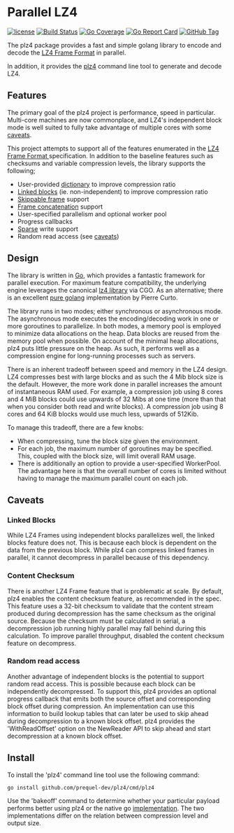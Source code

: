 # Parallel LZ4
[![license](http://img.shields.io/badge/license-BSD--2-red.svg?style=flat)](https://raw.githubusercontent.com/prequel-dev/plz4/main/LICENSE)
[![Build Status](https://github.com/prequel-dev/plz4/actions/workflows/test.yml/badge.svg)](https://github.com/prequel-dev/plz4/actions/workflows/test.yml)
[![Go Coverage](https://github.com/prequel-dev/plz4/wiki/coverage.svg)](https://raw.githack.com/wiki/prequel-dev/plz4/coverage.html)
[![Go Report Card](https://goreportcard.com/badge/github.com/prequel-dev/plz4)](https://goreportcard.com/report/github.com/prequel-dev/plz4)
[![GitHub Tag](https://img.shields.io/github/tag/prequel-dev/plz4.svg?style=social)](https://github.com/prequel-dev/plz4/tags)

The plz4 package provides a fast and simple golang library to encode and decode the [LZ4 Frame Format](./docs/lz4_Frame_Format.md) in parallel.  

In addition, it provides the [plz4](./cmd/plz4) command line tool to generate and decode LZ4.


## Features

The primary goal of the plz4 project is performance, speed in particular. Multi-core machines are now commonplace, and LZ4's independent block mode is well suited to fully take advantage of multiple cores with some [caveats](#caveats).

This project attempts to support all of the features enumerated in the [LZ4 Frame Format ](./docs/lz4_Frame_Format.md) specification.  In addition to the baseline features such as checksums and variable compression levels, the library supports the following;

- User-provided [dictionary](./docs/lz4_Frame_Format.md?plain=1#L220) to improve compression ratio
- [Linked blocks](./docs/lz4_Frame_Format.md?plain=1#L154) (ie. non-independent) to improve compression ratio
- [Skippable frame](./docs/lz4_Frame_Format.md?plain=1#L308) support
- [Frame concatenation](./docs/lz4_Frame_Format.md?plain=1#L106) support
- User-specified parallelism and optional worker pool
- Progress callbacks
- [Sparse](./pkg/sparse) write support
- Random read access (see [caveats](#random-read-access))



## Design

The library is written in [Go](https://go.dev/), which provides a fantastic framework for parallel execution.  For maximum feature compatibility, the underlying engine leverages the canonical [lz4 library](https://github.com/lz4/lz4) via CGO.  As an alternative; there is an excellent [pure golang](https://github.com/pierrec/lz4) implementation by Pierre Curto.

The library runs in two modes; either synchronous or asynchronous mode.  The asynchronous mode executes the encoding/decoding work in one or more goroutines to parallelize.  In both modes, a memory pool is employed to minimize data allocations on the heap.  Data blocks are reused from the memory pool when possible.  On account of the minimal heap allocations, plz4 puts little pressure on the heap.  As such, it performs well as a compression engine for long-running processes such as servers.

There is an inherent tradeoff between speed and memory in the LZ4 design.  LZ4 compresses best with large blocks and as such the 4 Mib block size is the default.  However, the more work done in parallel increases the amount of instantaneous RAM used.   For example, a compression job using 8 cores and 4 MiB blocks could use upwards of 32 Mibs at one time (more than that when you consider both read and write blocks).  A compression job using 8 cores and 64 KiB blocks would use much less, upwards of 512Kib.

To manage this tradeoff, there are a few knobs:

- When compressing, tune the block size given the environment.
- For each job, the maximum number of goroutines may be specified.  This, coupled with the block size, will limit overall RAM usage.
- There is additionally an option to provide a user-specified WorkerPool.  The advantage here is that the overall number of cores is limited without having to manage the maximum parallel count on each job.


## Caveats

### Linked Blocks

While LZ4 Frames using independent blocks parallelizes well, the linked blocks feature does not.  This is because each block is dependent on the data from the previous block.  While plz4 can compress linked frames in parallel, it cannot decompress in parallel because of this dependency.

### Content Checksum

There is another LZ4 Frame feature that is problematic at scale.  By default, plz4 enables the content checksum feature, as recommended in the spec.   This feature uses a 32-bit checksum to validate that the content stream produced during decompression has the same checksum as the original source.  Because the checksum must be calculated in serial, a decompression job running highly parallel may fall behind during this calculation.  To improve parallel throughput, disabled the content checksum feature on decompress.

### Random read access

Another advantage of independent blocks is the potential to support random read access.  This is possible because each block can be independently decompressed.  To support this, plz4 provides an optional progress callback that emits both the source offset and corresponding block offset during compression.  An implementation can use this information to build lookup tables that can later be used to skip ahead during decompression to a known block offset.  plz4 provides the 'WithReadOffset' option on the NewReader API to skip ahead and start decompression at a known block offset.


## Install

To install the 'plz4' command line tool use the following command:

```
go install github.com/prequel-dev/plz4/cmd/plz4
```

Use the 'bakeoff' command to determine whether your particular payload performs better using plz4 or the native go [implementation](https://github.com/pierrec/lz4).  The two implementations differ on the relation between compression level and output size.


